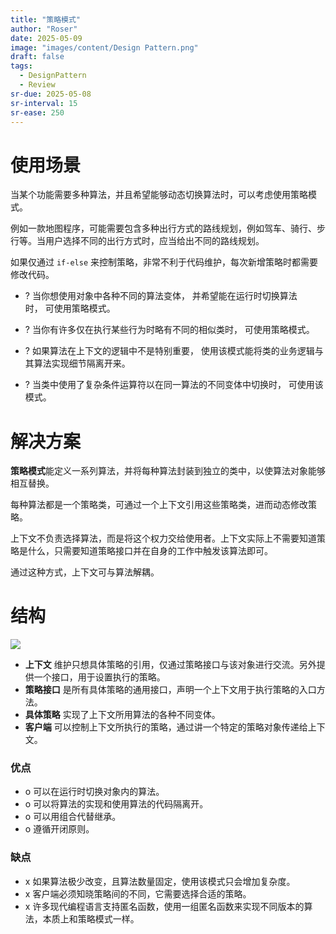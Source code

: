 ```yaml
---
title: "策略模式"
author: "Roser"
date: 2025-05-09
image: "images/content/Design Pattern.png"
draft: false
tags:
  - DesignPattern
  - Review
sr-due: 2025-05-08
sr-interval: 15
sr-ease: 250
---
```

# 使用场景

当某个功能需要多种算法，并且希望能够动态切换算法时，可以考虑使用策略模式。

例如一款地图程序，可能需要包含多种出行方式的路线规划，例如驾车、骑行、步行等。当用户选择不同的出行方式时，应当给出不同的路线规划。

如果仅通过 `if-else` 来控制策略，非常不利于代码维护，每次新增策略时都需要修改代码。

- ? 当你想使用对象中各种不同的算法变体， 并希望能在运行时切换算法时， 可使用策略模式。

- ? 当你有许多仅在执行某些行为时略有不同的相似类时， 可使用策略模式。

- ? 如果算法在上下文的逻辑中不是特别重要， 使用该模式能将类的业务逻辑与其算法实现细节隔离开来。

- ? 当类中使用了复杂条件运算符以在同一算法的不同变体中切换时， 可使用该模式。
# 解决方案

**策略模式**能定义一系列算法，并将每种算法封装到独立的类中，以使算法对象能够相互替换。

每种算法都是一个策略类，可通过一个上下文引用这些策略类，进而动态修改策略。

上下文不负责选择算法，而是将这个权力交给使用者。上下文实际上不需要知道策略是什么，只需要知道策略接口并在自身的工作中触发该算法即可。

通过这种方式，上下文可与算法解耦。

# 结构

![](images/策略模式类图示意.png)

- **上下文**
	维护只想具体策略的引用，仅通过策略接口与该对象进行交流。另外提供一个接口，用于设置执行的策略。
- **策略接口**
	是所有具体策略的通用接口，声明一个上下文用于执行策略的入口方法。
- **具体策略**
	实现了上下文所用算法的各种不同变体。
- **客户端**
	可以控制上下文所执行的策略，通过讲一个特定的策略对象传递给上下文。
### 优点

- o 可以在运行时切换对象内的算法。
- o 可以将算法的实现和使用算法的代码隔离开。
- o 可以用组合代替继承。
- o 遵循开闭原则。
### 缺点

- x 如果算法极少改变，且算法数量固定，使用该模式只会增加复杂度。
- x 客户端必须知晓策略间的不同，它需要选择合适的策略。
- x 许多现代编程语言支持匿名函数，使用一组匿名函数来实现不同版本的算法，本质上和策略模式一样。